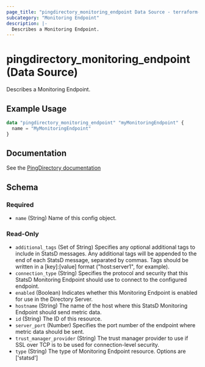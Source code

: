 ```yaml
---
page_title: "pingdirectory_monitoring_endpoint Data Source - terraform-provider-pingdirectory"
subcategory: "Monitoring Endpoint"
description: |-
  Describes a Monitoring Endpoint.
---
```


# pingdirectory_monitoring_endpoint (Data Source)

Describes a Monitoring Endpoint.

## Example Usage

```terraform
data "pingdirectory_monitoring_endpoint" "myMonitoringEndpoint" {
  name = "MyMonitoringEndpoint"
}
```

## Documentation
See the [PingDirectory documentation](https://docs.pingidentity.com/r/en-us/pingdirectory-93/pd_ds_config_statsd_monitor_endpoint)

<!-- schema generated by tfplugindocs -->
## Schema

### Required

- `name` (String) Name of this config object.

### Read-Only

- `additional_tags` (Set of String) Specifies any optional additional tags to include in StatsD messages. Any additional tags will be appended to the end of each StatsD message, separated by commas. Tags should be written in a [key]:[value] format ("host:server1", for example).
- `connection_type` (String) Specifies the protocol and security that this StatsD Monitoring Endpoint should use to connect to the configured endpoint.
- `enabled` (Boolean) Indicates whether this Monitoring Endpoint is enabled for use in the Directory Server.
- `hostname` (String) The name of the host where this StatsD Monitoring Endpoint should send metric data.
- `id` (String) The ID of this resource.
- `server_port` (Number) Specifies the port number of the endpoint where metric data should be sent.
- `trust_manager_provider` (String) The trust manager provider to use if SSL over TCP is to be used for connection-level security.
- `type` (String) The type of Monitoring Endpoint resource. Options are ['statsd']


